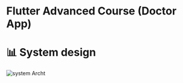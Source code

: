 # Flutter Advanced Course (Doctor App)

# 📊 System design
![system Archt](https://github.com/a7medAlqal3awyi/v_care_doctor/assets/100479326/f62fe9b7-9122-411f-9936-8b21af4e2461)
